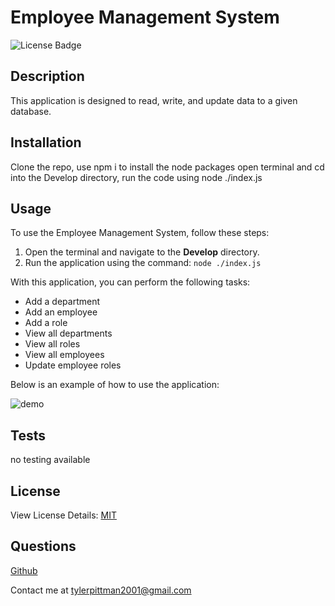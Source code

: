 # Employee Management System
![License Badge](https://img.shields.io/badge/license-MIT-blue)
## Description
This application is designed to read, write, and update data to a given database.
## Installation
Clone the repo, use npm i to install the node packages open terminal and cd into the Develop directory, run the code using node ./index.js
## Usage

To use the Employee Management System, follow these steps:

1. Open the terminal and navigate to the **Develop** directory.
2. Run the application using the command: `node ./index.js`

With this application, you can perform the following tasks:

- Add a department
- Add an employee
- Add a role
- View all departments
- View all roles
- View all employees
- Update employee roles

Below is an example of how to use the application:

![demo](./lib/assets/Untitled_%20Jan%2017,%202024%201_23%20PM.gif)

## Tests
no testing available
## License
View License Details: [MIT](http://choosealicense.com/licenses/mit/)
## Questions
[Github](https://github.com/psiko23)

Contact me at tylerpittman2001@gmail.com